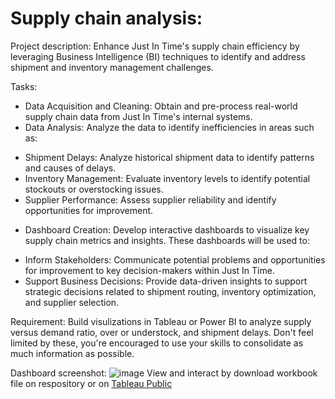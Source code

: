 # Supply chain analysis:
Project description:
Enhance Just In Time's supply chain efficiency by leveraging Business Intelligence (BI) techniques to identify and address shipment and inventory management challenges.

Tasks:
* Data Acquisition and Cleaning: Obtain and pre-process real-world supply chain data from Just In Time's internal systems.
* Data Analysis: Analyze the data to identify inefficiencies in areas such as:
- Shipment Delays: Analyze historical shipment data to identify patterns and causes of delays.
- Inventory Management: Evaluate inventory levels to identify potential stockouts or overstocking issues.
- Supplier Performance: Assess supplier reliability and identify opportunities for improvement.
* Dashboard Creation: Develop interactive dashboards to visualize key supply chain metrics and insights. These dashboards will be used to:
- Inform Stakeholders: Communicate potential problems and opportunities for improvement to key decision-makers within Just In Time.
- Support Business Decisions: Provide data-driven insights to support strategic decisions related to shipment routing, inventory optimization, and supplier selection.

Requirement: 
Build visulizations in Tableau or Power BI to analyze supply versus demand ratio, over or understock, and shipment delays. Don't feel limited by these, you're encouraged to use your skills to consolidate as much information as possible.

Dashboard screenshot:
![image](https://github.com/DDKson/Logistic-Dashboard/assets/92723196/72af0ef5-ee94-41ce-b415-0247afdcfe28)
View and interact by download workbook file on respository or on [Tableau Public](https://public.tableau.com/app/profile/ddk8035/viz/Book1_16876167133190/Dashboard3)

